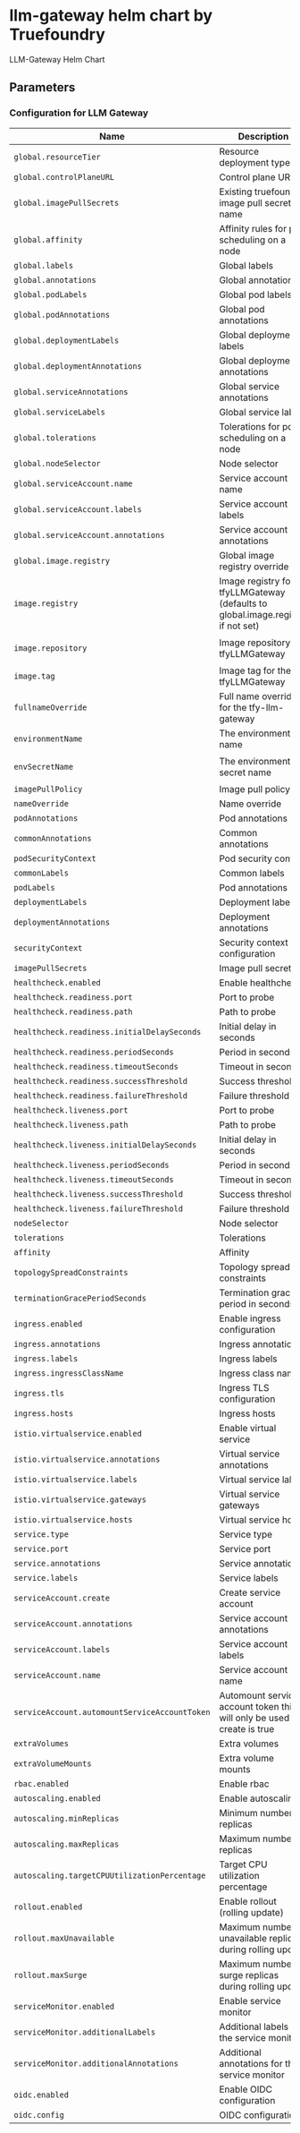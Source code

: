 # llm-gateway helm chart by Truefoundry
LLM-Gateway Helm Chart 

## Parameters

### Configuration for LLM Gateway

| Name                                          | Description                                                                     | Value                                |
| --------------------------------------------- | ------------------------------------------------------------------------------- | ------------------------------------ |
| `global.resourceTier`                         | Resource deployment type                                                        | `medium`                             |
| `global.controlPlaneURL`                      | Control plane URL                                                               | `""`                                 |
| `global.imagePullSecrets`                     | Existing truefoundry image pull secret name                                     | `[]`                                 |
| `global.affinity`                             | Affinity rules for pod scheduling on a node                                     | `{}`                                 |
| `global.labels`                               | Global labels                                                                   | `{}`                                 |
| `global.annotations`                          | Global annotations                                                              | `{}`                                 |
| `global.podLabels`                            | Global pod labels                                                               | `{}`                                 |
| `global.podAnnotations`                       | Global pod annotations                                                          | `{}`                                 |
| `global.deploymentLabels`                     | Global deployment labels                                                        | `{}`                                 |
| `global.deploymentAnnotations`                | Global deployment annotations                                                   | `{}`                                 |
| `global.serviceAnnotations`                   | Global service annotations                                                      | `{}`                                 |
| `global.serviceLabels`                        | Global service labels                                                           | `{}`                                 |
| `global.tolerations`                          | Tolerations for pod scheduling on a node                                        | `[]`                                 |
| `global.nodeSelector`                         | Node selector                                                                   | `{}`                                 |
| `global.serviceAccount.name`                  | Service account name                                                            | `""`                                 |
| `global.serviceAccount.labels`                | Service account labels                                                          | `{}`                                 |
| `global.serviceAccount.annotations`           | Service account annotations                                                     | `{}`                                 |
| `global.image.registry`                       | Global image registry override                                                  | `tfy.jfrog.io`                       |
| `image.registry`                              | Image registry for tfyLLMGateway (defaults to global.image.registry if not set) | `""`                                 |
| `image.repository`                            | Image repository for tfyLLMGateway                                              | `tfy-private-images/tfy-llm-gateway` |
| `image.tag`                                   | Image tag for the tfyLLMGateway                                                 | `v0.93.1`                            |
| `fullnameOverride`                            | Full name override for the tfy-llm-gateway                                      | `""`                                 |
| `environmentName`                             | The environment name                                                            | `default`                            |
| `envSecretName`                               | The environment secret name                                                     | `tfy-llm-gateway-env-secret`         |
| `imagePullPolicy`                             | Image pull policy                                                               | `IfNotPresent`                       |
| `nameOverride`                                | Name override                                                                   | `""`                                 |
| `podAnnotations`                              | Pod annotations                                                                 | `{}`                                 |
| `commonAnnotations`                           | Common annotations                                                              | `{}`                                 |
| `podSecurityContext`                          | Pod security context                                                            | `{}`                                 |
| `commonLabels`                                | Common labels                                                                   | `{}`                                 |
| `podLabels`                                   | Pod annotations                                                                 | `{}`                                 |
| `deploymentLabels`                            | Deployment labels                                                               | `{}`                                 |
| `deploymentAnnotations`                       | Deployment annotations                                                          | `{}`                                 |
| `securityContext`                             | Security context configuration                                                  | `{}`                                 |
| `imagePullSecrets`                            | Image pull secrets                                                              | `[]`                                 |
| `healthcheck.enabled`                         | Enable healthcheck                                                              | `true`                               |
| `healthcheck.readiness.port`                  | Port to probe                                                                   | `8787`                               |
| `healthcheck.readiness.path`                  | Path to probe                                                                   | `/`                                  |
| `healthcheck.readiness.initialDelaySeconds`   | Initial delay in seconds                                                        | `30`                                 |
| `healthcheck.readiness.periodSeconds`         | Period in seconds                                                               | `10`                                 |
| `healthcheck.readiness.timeoutSeconds`        | Timeout in seconds                                                              | `1`                                  |
| `healthcheck.readiness.successThreshold`      | Success threshold                                                               | `1`                                  |
| `healthcheck.readiness.failureThreshold`      | Failure threshold                                                               | `3`                                  |
| `healthcheck.liveness.port`                   | Port to probe                                                                   | `8787`                               |
| `healthcheck.liveness.path`                   | Path to probe                                                                   | `/`                                  |
| `healthcheck.liveness.initialDelaySeconds`    | Initial delay in seconds                                                        | `600`                                |
| `healthcheck.liveness.periodSeconds`          | Period in seconds                                                               | `10`                                 |
| `healthcheck.liveness.timeoutSeconds`         | Timeout in seconds                                                              | `1`                                  |
| `healthcheck.liveness.successThreshold`       | Success threshold                                                               | `1`                                  |
| `healthcheck.liveness.failureThreshold`       | Failure threshold                                                               | `3`                                  |
| `nodeSelector`                                | Node selector                                                                   | `{}`                                 |
| `tolerations`                                 | Tolerations                                                                     | `[]`                                 |
| `affinity`                                    | Affinity                                                                        | `{}`                                 |
| `topologySpreadConstraints`                   | Topology spread constraints                                                     | `{}`                                 |
| `terminationGracePeriodSeconds`               | Termination grace period in seconds                                             | `300`                                |
| `ingress.enabled`                             | Enable ingress configuration                                                    | `false`                              |
| `ingress.annotations`                         | Ingress annotations                                                             | `{}`                                 |
| `ingress.labels`                              | Ingress labels                                                                  | `{}`                                 |
| `ingress.ingressClassName`                    | Ingress class name                                                              | `istio`                              |
| `ingress.tls`                                 | Ingress TLS configuration                                                       | `[]`                                 |
| `ingress.hosts`                               | Ingress hosts                                                                   | `[]`                                 |
| `istio.virtualservice.enabled`                | Enable virtual service                                                          | `false`                              |
| `istio.virtualservice.annotations`            | Virtual service annotations                                                     | `{}`                                 |
| `istio.virtualservice.labels`                 | Virtual service labels                                                          | `{}`                                 |
| `istio.virtualservice.gateways`               | Virtual service gateways                                                        | `[]`                                 |
| `istio.virtualservice.hosts`                  | Virtual service hosts                                                           | `[]`                                 |
| `service.type`                                | Service type                                                                    | `ClusterIP`                          |
| `service.port`                                | Service port                                                                    | `8787`                               |
| `service.annotations`                         | Service annotations                                                             | `{}`                                 |
| `service.labels`                              | Service labels                                                                  | `{}`                                 |
| `serviceAccount.create`                       | Create service account                                                          | `false`                              |
| `serviceAccount.annotations`                  | Service account annotations                                                     | `{}`                                 |
| `serviceAccount.labels`                       | Service account labels                                                          | `{}`                                 |
| `serviceAccount.name`                         | Service account name                                                            | `""`                                 |
| `serviceAccount.automountServiceAccountToken` | Automount service account token this will only be used if create is true        | `false`                              |
| `extraVolumes`                                | Extra volumes                                                                   | `[]`                                 |
| `extraVolumeMounts`                           | Extra volume mounts                                                             | `[]`                                 |
| `rbac.enabled`                                | Enable rbac                                                                     | `true`                               |
| `autoscaling.enabled`                         | Enable autoscaling                                                              | `true`                               |
| `autoscaling.minReplicas`                     | Minimum number of replicas                                                      | `3`                                  |
| `autoscaling.maxReplicas`                     | Maximum number of replicas                                                      | `100`                                |
| `autoscaling.targetCPUUtilizationPercentage`  | Target CPU utilization percentage                                               | `60`                                 |
| `rollout.enabled`                             | Enable rollout (rolling update)                                                 | `true`                               |
| `rollout.maxUnavailable`                      | Maximum number of unavailable replicas during rolling update                    | `0`                                  |
| `rollout.maxSurge`                            | Maximum number of surge replicas during rolling update                          | `100%`                               |
| `serviceMonitor.enabled`                      | Enable service monitor                                                          | `true`                               |
| `serviceMonitor.additionalLabels`             | Additional labels for the service monitor                                       | `{}`                                 |
| `serviceMonitor.additionalAnnotations`        | Additional annotations for the service monitor                                  | `{}`                                 |
| `oidc.enabled`                                | Enable OIDC configuration                                                       | `false`                              |
| `oidc.config`                                 | OIDC configuration                                                              | `{}`                                 |
